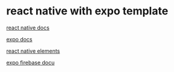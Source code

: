 # react native with expo template

[react native docs](https://reactnative.dev/docs/environment-setup)

[expo docs](https://docs.expo.io/workflow/expo-cli/)

[react native elements](https://reactnativeelements.com/docs/overview)

[expo firebase docu](https://docs.expo.io/guides/using-firebase/?redirected)